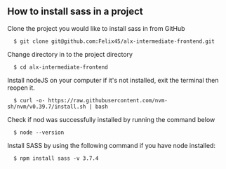## How to install sass in a project
Clone the project you would like to install sass in from GitHub

```
  $ git clone git@github.com:Felix45/alx-intermediate-frontend.git
```

Change directory in to the project directory
```
  $ cd alx-intermediate-frontend
```

Install nodeJS on your computer if it's not installed, exit the terminal then reopen it.
```
  $ curl -o- https://raw.githubusercontent.com/nvm-sh/nvm/v0.39.7/install.sh | bash
```

Check if nod was successfully installed by running the command below
```
  $ node --version
```

Install SASS by using the following command if you have node installed:

```
  $ npm install sass -v 3.7.4
```